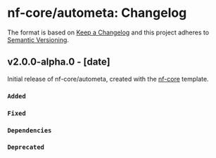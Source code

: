 # nf-core/autometa: Changelog

The format is based on [Keep a Changelog](https://keepachangelog.com/en/1.0.0/)
and this project adheres to [Semantic Versioning](https://semver.org/spec/v2.0.0.html).

## v2.0.0-alpha.0 - [date]

Initial release of nf-core/autometa, created with the [nf-core](https://nf-co.re/) template.

### `Added`

### `Fixed`

### `Dependencies`

### `Deprecated`
